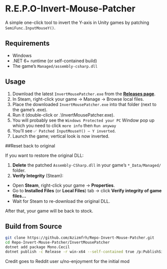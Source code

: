 # R.E.P.O-Invert-Mouse-Patcher

A simple one-click tool to invert the Y-axis in Unity games by patching `SemiFunc.InputMouseY()`.

## Requirements

- Windows
- .NET 6+ runtime (or self-contained build)
- The game’s `Managed/assembly-csharp.dll`

## Usage

1. Download the latest `InvertMousePatcher.exe` from the [**Releases page**](https://github.com/Azizmfrh/Repo-Invert-Mouse-Patcher/releases).
2. In Steam, right-click your game → Manage → Browse local files.
3. Place the downloaded `InvertMousePatcher.exe` into that folder (next to the game’s .exe).
4. Run it (double-click or .\InvertMousePatcher.exe).
5. You will probably see the `Windows Protected your PC` Window pop up which you need to click `more info` then `Run anyway`
6. You’ll see `✅ Patched InputMouseY() — Y inverted`.
7. Launch the game; vertical look is now inverted.

##Reset back to original

If you want to restore the original DLL:

1. **Delete** the patched `Assembly-CSharp.dll` in your game’s `*_Data/Managed/` folder.  
2. **Verify Integrity** (Steam):  
- Open **Steam**, right-click your game → **Properties**.  
- Go to **Installed Files** (or **Local Files**) tab → click **Verify integrity of game files…**  
- Wait for Steam to re-download the original DLL.  

After that, your game will be back to stock.

## Build from Source

```bash
git clone https://github.com/Azizmfrh/Repo-Invert-Mouse-Patcher.git
cd Repo-Invert-Mouse-Patcher/InvertMousePatcher
dotnet add package Mono.Cecil
dotnet publish -c Release -r win-x64 --self-contained true /p:PublishSingleFile=true
```

Credit goes to Reddit user u/no-enjoyment for the initial mod
